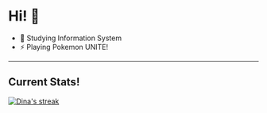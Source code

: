 # Hi! 👋

<!--
**yudin4/yudin4** is a ✨ _special_ ✨ repository because its `README.md` (this file) appears on your GitHub profile.

Here are some ideas to get you started:
-->

- 🔭 Studying Information System
- ⚡ Playing Pokemon UNITE!



<hr>

## Current Stats!
 <a href="https://github.com/rhmdin/github-readme-streak-stats">
<img title="🔥 Get streak stats for your profile at git.io/streak-stats" alt="Dina's streak" src="https://github-readme-streak-stats.herokuapp.com/?user=rhmdin&theme=black-ice&hide_border=true&stroke=0000&background=060A0CD0"/>
 </a>
